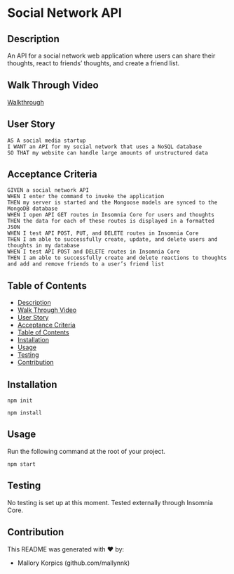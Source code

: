 # Social Network API

## Description
An API for a social network web application where users can share their thoughts, react to friends’ thoughts, and create a friend list.

## Walk Through Video
[Walkthrough](https://drive.google.com/file/d/1RpZcmQNjRYAyPbU5yAEzBk1VPseQKPVB/view)


## User Story
```
AS A social media startup
I WANT an API for my social network that uses a NoSQL database
SO THAT my website can handle large amounts of unstructured data
```

## Acceptance Criteria
```
GIVEN a social network API
WHEN I enter the command to invoke the application
THEN my server is started and the Mongoose models are synced to the MongoDB database
WHEN I open API GET routes in Insomnia Core for users and thoughts
THEN the data for each of these routes is displayed in a formatted JSON
WHEN I test API POST, PUT, and DELETE routes in Insomnia Core
THEN I am able to successfully create, update, and delete users and thoughts in my database
WHEN I test API POST and DELETE routes in Insomnia Core
THEN I am able to successfully create and delete reactions to thoughts and add and remove friends to a user’s friend list
```

## Table of Contents
  - [Description](#description)
  - [Walk Through Video](#walk-through-video)
  - [User Story](#user-story)
  - [Acceptance Criteria](#acceptance-criteria)
  - [Table of Contents](#table-of-contents)
  - [Installation](#installation)
  - [Usage](#usage)
  - [Testing](#testing)
  - [Contribution](#contribution)

## Installation
`npm init`

`npm install`

## Usage
Run the following command at the root of your project.

`npm start`

## Testing
No testing is set up at this moment. Tested externally through Insomnia Core.

## Contribution
This README was generated with ❤️ by:
- Mallory Korpics (github.com/mallynnk)